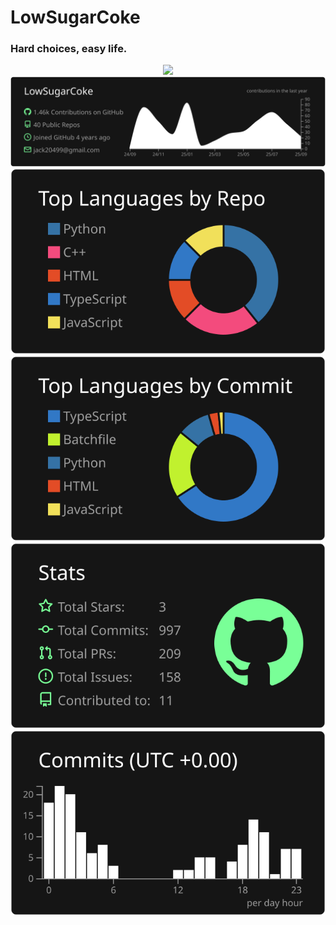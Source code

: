 # LowSugarCoke

### Hard choices, easy life.

<div align="center">
    <img src="https://leetcard.jacoblin.cool/LowSugarCoke?theme=dark&font=Bitter" />
</div>
   
<div align="center">
    <img src="https://raw.githubusercontent.com/LowSugarCoke/LowSugarCoke/master/profile-summary-card-output/dark/0-profile-details.svg" />
      <img src="https://raw.githubusercontent.com/LowSugarCoke/LowSugarCoke/master/profile-summary-card-output/dark/1-repos-per-language.svg" />
      <img src="https://raw.githubusercontent.com/LowSugarCoke/LowSugarCoke/master/profile-summary-card-output/dark/2-most-commit-language.svg" />
      <img src="https://raw.githubusercontent.com/LowSugarCoke/LowSugarCoke/master/profile-summary-card-output/dark/3-stats.svg" />
      <img src="https://raw.githubusercontent.com/LowSugarCoke/LowSugarCoke/master/profile-summary-card-output/dark/4-productive-time.svg" />
</div>
